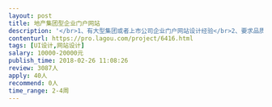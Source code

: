 ```yaml
---                
layout: post       
title: 地产集团型企业门户网站           
description: '</br>1、有大型集团或者上市公司企业门户网站设计经验</br>2、要求品质高，</br>3、有能够及时响应</br>4、具有主流的网站设计思路</br>5、会提供网站前期的架构和内容，需要根据要求进行创意即可。</br></br>要求最好上海地区的团队。</br>'     
contenturl: https://pro.lagou.com/project/6416.html      
tags: [UI设计,网站设计]            
salary: 10000-20000元          
publish_time: 2018-02-26 11:08:26         
review: 3087人                   
apply: 40人                   
recommend: 0人                   
time_range: 2-4周              
---                 
```

